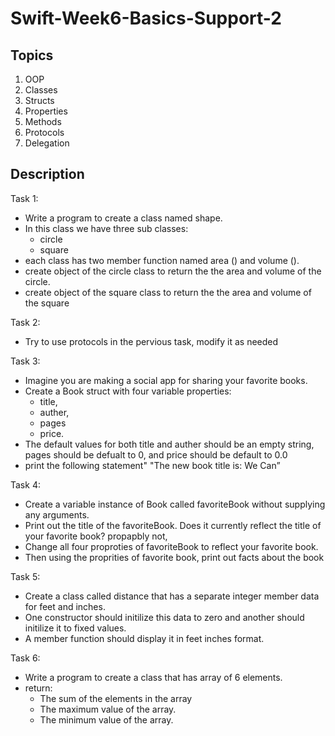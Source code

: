 # Swift-Week6-Basics-Support-2

## Topics
1. OOP
2. Classes
3. Structs
4. Properties 
5. Methods
6. Protocols 
7. Delegation 

## Description

Task 1:
 - Write a program to create a class named shape.
 - In this class we have three sub classes:
    - circle
    - square
 - each class has two member function named area () and volume ().
 - create object of the circle class to return the the area and volume of the circle.
 - create object of the square class to return the the area and volume of the square


Task 2:
 - Try to use protocols in the pervious task, modify it as needed

Task 3:
 - Imagine you are making a social app for sharing your favorite books.
 - Create a Book struct with four variable properties:
    - title,
    - auther,
    - pages
    - price.
- The default values for both title and auther should be an empty string, pages should be defualt to 0, and price should be default to 0.0
- print the following statement"
    "The new book title is: We Can”

Task 4:
 - Create a variable instance of Book called favoriteBook without supplying any arguments.
 - Print out the title of the favoriteBook.
    Does it currently reflect the title of your favorite book? propapbly not,
 - Change all four proproties of favoriteBook to reflect your favorite book.
 - Then using the proprities of favorite book, print out facts about the book

Task 5:
 - Create a class called distance that has a separate integer member data for feet and inches.
 - One constructor should initilize this data to zero and another should initilize it to fixed values.
 - A member function should display it in feet inches format.
 
Task 6:
 - Write a program to create a class that has array of 6 elements.
 - return:
    - The sum of the elements in the array
    - The maximum value of the array.
    - The minimum value of the array.
